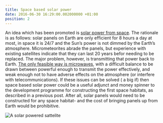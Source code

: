 ```yaml
---
title: Space based solar power
date: 2016-06-30 16:29:00.002000000 +01:00
position: 2
---
```


An idea which has been promoted is [solar power from space][solar-power]. The rationale is as follows: solar panels on Earth are only efficient for 8 hours a day at most, in space it is 24/7 and the Sun’s power is not dimmed by the Earth’s atmosphere. Micrometeorites abrade the panels, but experience with existing satellites indicate that they can last 20 years befor needing to be replaced. The major problem, however, is transmitting that power back to Earth. [The only feasible way is microwaves][microwaves], with a difficult balance to be drawn between powerful enough to transmit the power effectively, and weak enough not to have adverse effects on the atmosphere (or interfere with telecommunications). If these issues can be solved ( a big if) then space based solar power could be a useful adjunct and money spinner to the development programme for constructing the first space habitats, as described in a previous post. After all, solar panels would need to be constructed for any space habitat- and the cost of bringing panels up from Earth would be prohibitive.

![A solar powered sattelite](https://1.bp.blogspot.com/-M-dQXRzN3ps/V3U60ZCy-1I/AAAAAAAAAJI/obNFgZHyTfI-eqFTcqAm-SST4flBlv1BgCLcB/s640/space%2Bsolar%2Bpower.jpg)

[solar-power]: https://en.wikipedia.org/wiki/Space-based_solar_power
[microwaves]: http://www.gizmag.com/japanese-breakthrough-in-wireless-power/36538/
